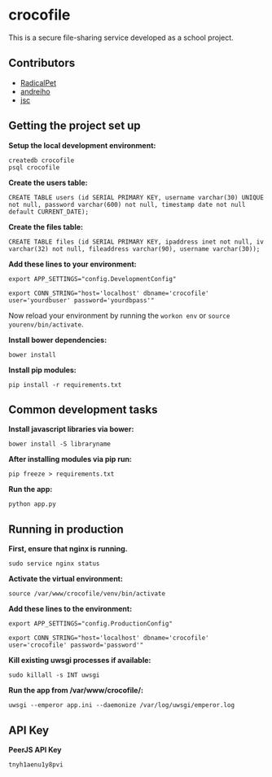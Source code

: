 crocofile
==========================

This is a secure file-sharing service developed as a school project.

Contributors
------------------------

* [RadicalPet](https://github.com/RadicalPet)
* [andreiho](https://github.com/andreiho)
* [jsc](https://github.com/skovsgaard/)

Getting the project set up
------------------------

**Setup the local development environment:**

```
createdb crocofile
psql crocofile
```

**Create the users table:**

```
CREATE TABLE users (id SERIAL PRIMARY KEY, username varchar(30) UNIQUE not null, password varchar(600) not null, timestamp date not null default CURRENT_DATE);
```

**Create the files table:**

```
CREATE TABLE files (id SERIAL PRIMARY KEY, ipaddress inet not null, iv varchar(32) not null, fileaddress varchar(90), username varchar(30));
```

**Add these lines to your environment:**

```
export APP_SETTINGS="config.DevelopmentConfig"
```

```
export CONN_STRING="host='localhost' dbname='crocofile' user='yourdbuser' password='yourdbpass'"
```

Now reload your environment by running the ```workon env``` or ```source yourenv/bin/activate```.

**Install bower dependencies:**

```
bower install
```

**Install pip modules:**

```
pip install -r requirements.txt
```

Common development tasks
------------------------

**Install javascript libraries via bower:**

```
bower install -S libraryname
```

**After installing modules via pip run:**
```
pip freeze > requirements.txt
```

**Run the app:**

```
python app.py
```

Running in production
------------------------

**First, ensure that nginx is running.**

```
sudo service nginx status
```

**Activate the virtual environment:**

```
source /var/www/crocofile/venv/bin/activate
```

**Add these lines to the environment:**

```
export APP_SETTINGS="config.ProductionConfig"
```

```
export CONN_STRING="host='localhost' dbname='crocofile' user='crocofile' password='password'"
```

**Kill existing uwsgi processes if available:**

```
sudo killall -s INT uwsgi
```

**Run the app from /var/www/crocofile/:**

```
uwsgi --emperor app.ini --daemonize /var/log/uwsgi/emperor.log
```


API Key
------------------------

**PeerJS API Key**

```
tnyh1aenu1y8pvi
```